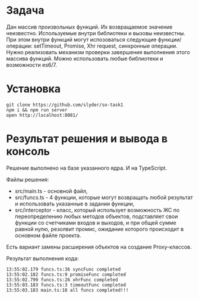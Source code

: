 
# Задача

Дан массив произвольных функций. Их возвращаемое значение неизвестно. Используемые внутри библиотеки и вызовы неизвестны. При этом внутри функций могут испозоваться следующие функции/операции: setTimeout, Promise, Xhr request, синхронные операции.
Нужно реализовать механизм проверки завершения выполнения этого массива функций. Можно использовать любые библиотеки и возможности es6/7.


# Установка

```$xslt
git clone https://github.com/slyder/so-task1
npm i && npm run server
open http://localhost:8081/
```


# Результат решения и вывода в консоль

Решение выполнено на базе указанного ядра. И на TypeScript. 

Файлы решения:
- src/main.ts - основной файл,
- src/funcs.ts - 4 функции, которые могут возвращать любой результат и использовать указанные в задании функции,
- src/interceptor - класс, который использует возможность ЖС по переопределению любых методов объектов, подставляет свои функции со счетчиками входов и выходов, и при общей сумме равной нулю, резолвит промис, ожидание которого происходит в основном файле проекта.

Есть вариант замены расширения объектов на создание Proxy-классов. 

Результат выполнения кода:
```$xslt
13:55:02.179 funcs.ts:36 syncFunc completed
13:55:02.182 funcs.ts:9 promiseFunc completed
13:55:02.799 funcs.ts:26 xhrFunc completed
13:55:03.183 funcs.ts:3 timeoutFunc completed
13:55:03.183 main.ts:18 all funcs completed!!!
```

